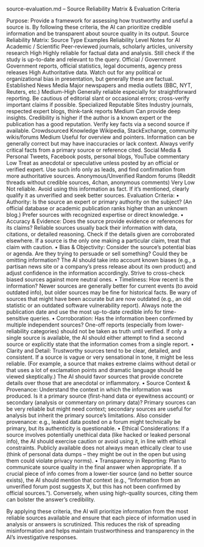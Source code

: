 source-evaluation.md – Source Reliability Matrix & Evaluation Criteria

Purpose: Provide a framework for assessing how trustworthy and useful a source is. By following these criteria, the AI can prioritize credible information and be transparent about source quality in its output.
Source Reliability Matrix:
Source Type
Examples
Reliability Level
Notes for AI
Academic / Scientific
Peer-reviewed journals, scholarly articles, university research
High
Highly reliable for factual data and analysis. Still check if the study is up-to-date and relevant to the query.
Official / Government
Government reports, official statistics, legal documents, agency press releases
High
Authoritative data. Watch out for any political or organizational bias in presentation, but generally these are factual.
Established News Media
Major newspapers and media outlets (BBC, NYT, Reuters, etc.)
Medium-High
Generally reliable especially for straightforward reporting. Be cautious of editorial slant or occasional errors; cross-verify important claims if possible.
Specialized Reputable Sites
Industry journals, respected expert blogs, think-tank reports
Medium
Can provide deep insights. Credibility is higher if the author is a known expert or the publication has a good reputation. Verify key facts via a second source if available.
Crowdsourced Knowledge
Wikipedia, StackExchange, community wikis/forums
Medium
Useful for overview and pointers. Information can be generally correct but may have inaccuracies or lack context. Always verify critical facts from a primary source or reference cited.
Social Media & Personal
Tweets, Facebook posts, personal blogs, YouTube commentary
Low
Treat as anecdotal or speculative unless posted by an official or verified expert. Use such info only as leads, and find confirmation from more authoritative sources.
Anonymous/Unverified
Random forums (Reddit threads without credible sources, 4chan, anonymous comments)
Very Low
Not reliable. Avoid using this information as fact. If it’s mentioned, clearly qualify it as unverified and seek better sources.
Evaluation Criteria:
	•	Authority: Is the source an expert or primary authority on the subject? (An official database or academic publication ranks higher than an unknown blog.) Prefer sources with recognized expertise or direct knowledge.
	•	Accuracy & Evidence: Does the source provide evidence or references for its claims? Reliable sources usually back their information with data, citations, or detailed reasoning. Check if the details given are corroborated elsewhere. If a source is the only one making a particular claim, treat that claim with caution.
	•	Bias & Objectivity: Consider the source’s potential bias or agenda. Are they trying to persuade or sell something? Could they be omitting information? The AI should take into account known biases (e.g., a partisan news site or a company’s press release about its own product) and adjust confidence in the information accordingly. Strive to cross-check biased sources against more neutral ones.
	•	Timeliness: How recent is the information? Newer sources are generally better for current events (to avoid outdated info), but older sources may be fine for historical facts. Be wary of sources that might have been accurate but are now outdated (e.g., an old statistic or an outdated software vulnerability report). Always note the publication date and use the most up-to-date credible info for time-sensitive queries.
	•	Corroboration: Has the information been confirmed by multiple independent sources? One-off reports (especially from lower-reliability categories) should not be taken as truth until verified. If only a single source is available, the AI should either attempt to find a second source or explicitly state that the information comes from a single report.
	•	Clarity and Detail: Trustworthy sources tend to be clear, detailed, and consistent. If a source is vague or very sensational in tone, it might be less reliable. (For example, a source that makes extreme claims without detail or that uses a lot of exclamation points and dramatic language should be viewed skeptically.) The AI should favor sources that provide concrete details over those that are anecdotal or inflammatory.
	•	Source Context & Provenance: Understand the context in which the information was produced. Is it a primary source (first-hand data or eyewitness account) or secondary (analysis or commentary on primary data)? Primary sources can be very reliable but might need context; secondary sources are useful for analysis but inherit the primary source’s limitations. Also consider provenance: e.g., leaked data posted on a forum might technically be primary, but its authenticity is questionable.
	•	Ethical Considerations: If a source involves potentially unethical data (like hacked or leaked personal info), the AI should exercise caution or avoid using it, in line with ethical constraints. Publicly available does not always mean ethically clear to use (think of personal data dumps – they might be out in the open but using them could violate privacy norms).
	•	Transparency in Reporting: Plan to communicate source quality in the final answer when appropriate. If a crucial piece of info comes from a lower-tier source (and no better source exists), the AI should mention that context (e.g., “Information from an unverified forum post suggests X, but this has not been confirmed by official sources.”). Conversely, when using high-quality sources, citing them can bolster the answer’s credibility.

By applying these criteria, the AI will prioritize information from the most reliable sources available and ensure that each piece of information used in analysis or answers is scrutinized. This reduces the risk of spreading misinformation and helps maintain trustworthiness and transparency in the AI’s investigative responses.